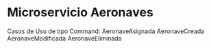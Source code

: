 # Microservicio Aeronaves
Casos de Uso de tipo Command:
AeronaveAsignada
AeronaveCreada
AeronaveModificada
AeronaveEliminada